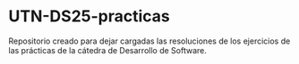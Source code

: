 # UTN-DS25-practicas
Repositorio creado para dejar cargadas las resoluciones de los ejercicios de las prácticas de la cátedra de Desarrollo de Software.
